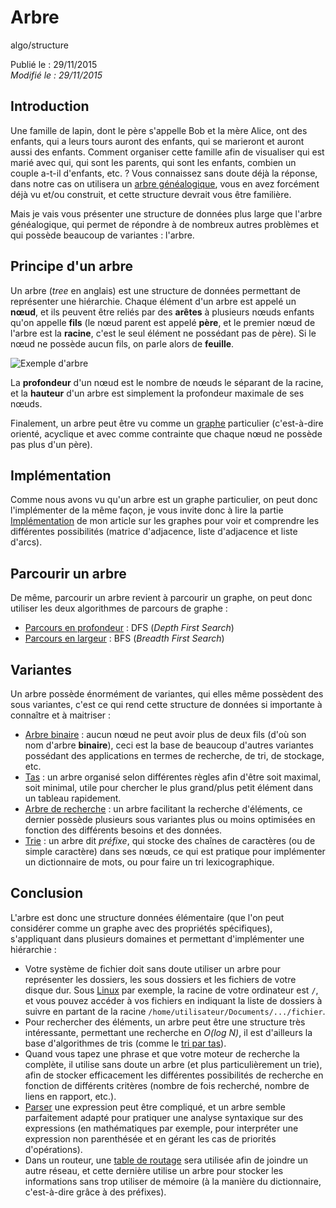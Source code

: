 Arbre
=====
algo/structure

Publié le : 29/11/2015  
*Modifié le : 29/11/2015*

## Introduction

Une famille de lapin, dont le père s'appelle Bob et la mère Alice, ont des enfants, qui a leurs tours auront des enfants, qui se marieront et auront aussi des enfants. Comment organiser cette famille afin de visualiser qui est marié avec qui, qui sont les parents, qui sont les enfants, combien un couple a-t-il d'enfants, etc. ? Vous connaissez sans doute déjà la réponse, dans notre cas on utilisera un [arbre généalogique](https://en.wikipedia.org/wiki/Family_tree), vous en avez forcément déjà vu et/ou construit, et cette structure devrait vous être familière.

Mais je vais vous présenter une structure de données plus large que l'arbre généalogique, qui permet de répondre à de nombreux autres problèmes et qui possède beaucoup de variantes : l'arbre.

## Principe d'un arbre

Un arbre (*tree* en anglais) est une structure de données permettant de représenter une hiérarchie. Chaque élément d'un arbre est appelé un **nœud**, et ils peuvent être reliés par des **arêtes** à plusieurs nœuds enfants qu'on appelle **fils** (le nœud parent est appelé **père**, et le premier nœud de l'arbre est la **racine**, c'est le seul élément ne possédant pas de père). Si le nœud ne possède aucun fils, on parle alors de **feuille**.

![Exemple d'arbre](/static/img/algo/structure/arbre/exemple_arbre.png)

La **profondeur** d'un nœud est le nombre de nœuds le séparant de la racine, et la **hauteur** d'un arbre est simplement la profondeur maximale de ses nœuds.

Finalement, un arbre peut être vu comme un [graphe](/algo/structure/graphe.html) particulier (c'est-à-dire orienté, acyclique et avec comme contrainte que chaque nœud ne possède pas plus d'un père).

## Implémentation

Comme nous avons vu qu'un arbre est un graphe particulier, on peut donc l'implémenter de la même façon, je vous invite donc à lire la partie [Implémentation](/algo/structure/graphe.html#implémentation) de mon article sur les graphes pour voir et comprendre les différentes possibilités (matrice d'adjacence, liste d'adjacence et liste d'arcs).

## Parcourir un arbre

De même, parcourir un arbre revient à parcourir un graphe, on peut donc utiliser les deux algorithmes de parcours de graphe :

- [Parcours en profondeur]() : DFS (*Depth First Search*)
- [Parcours en largeur]() : BFS (*Breadth First Search*)

## Variantes

Un arbre possède énormément de variantes, qui elles même possèdent des sous variantes, c'est ce qui rend cette structure de données si importante à connaître et à maitriser :

- [Arbre binaire](/algo/structure/arbre/arbre_binaire.html) : aucun nœud ne peut avoir plus de deux fils (d'où son nom d'arbre **binaire**), ceci est la base de beaucoup d'autres variantes possédant des applications en termes de recherche, de tri, de stockage, etc.
- [Tas](/algo/structure/arbre/tas.html) : un arbre organisé selon différentes règles afin d'être soit maximal, soit minimal, utile pour chercher le plus grand/plus petit élément dans un tableau rapidement. 
- [Arbre de recherche](/algo/structure/arbre/arbre_recherche.html) : un arbre facilitant la recherche d'éléments, ce dernier possède plusieurs sous variantes plus ou moins optimisées en fonction des différents besoins et des données.
- [Trie](/algo/structure/arbre/trie.html) : un arbre dit *préfixe*, qui stocke des chaînes de caractères (ou de simple caractère) dans ses nœuds, ce qui est pratique pour implémenter un dictionnaire de mots, ou pour faire un tri lexicographique. 

## Conclusion

L'arbre est donc une structure données élémentaire (que l'on peut considérer comme un graphe avec des propriétés spécifiques), s'appliquant dans plusieurs domaines et permettant d'implémenter une hiérarchie :

- Votre système de fichier doit sans doute utiliser un arbre pour représenter les dossiers, les sous dossiers et les fichiers de votre disque dur. Sous [Linux](https://en.wikipedia.org/wiki/Linux) par exemple, la racine de votre ordinateur est `/`, et vous pouvez accéder à vos fichiers en indiquant la liste de dossiers à suivre en partant de la racine `/home/utilisateur/Documents/.../fichier`.
- Pour rechercher des éléments, un arbre peut être une structure très intéressante, permettant une recherche en *O(log N)*, il est d'ailleurs la base d'algorithmes de tris (comme le [tri par tas](/algo/tri/tri_tas.html)).
- Quand vous tapez une phrase et que votre moteur de recherche la complète, il utilise sans doute un arbre (et plus particulièrement un trie), afin de stocker efficacement les différentes possibilités de recherche en fonction de différents critères (nombre de fois recherché, nombre de liens en rapport, etc.).
- [Parser](https://en.wikipedia.org/wiki/Parsing) une expression peut être compliqué, et un arbre semble parfaitement adapté pour pratiquer une analyse syntaxique sur des expressions (en mathématiques par exemple, pour interpréter une expression non parenthésée et en gérant les cas de priorités d'opérations).
- Dans un routeur, une [table de routage](https://en.wikipedia.org/wiki/Routing_table) sera utilisée afin de joindre un autre réseau, et cette dernière utilise un arbre pour stocker les informations sans trop utiliser de mémoire (à la manière du dictionnaire, c'est-à-dire grâce à des préfixes).

